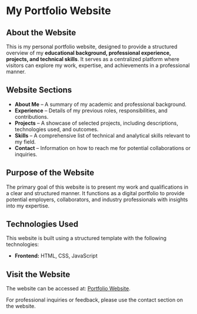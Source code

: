 # My Portfolio Website 

## About the Website  
This is my personal portfolio website, designed to provide a structured overview of my **educational background, professional experience, projects, and technical skills**. It serves as a centralized platform where visitors can explore my work, expertise, and achievements in a professional manner.  

## Website Sections  

- **About Me** – A summary of my academic and professional background.  
- **Experience** – Details of my previous roles, responsibilities, and contributions.  
- **Projects** – A showcase of selected projects, including descriptions, technologies used, and outcomes.  
- **Skills** – A comprehensive list of technical and analytical skills relevant to my field.  
- **Contact** – Information on how to reach me for potential collaborations or inquiries.  

## Purpose of the Website  
The primary goal of this website is to present my work and qualifications in a clear and structured manner. It functions as a digital portfolio to provide potential employers, collaborators, and industry professionals with insights into my expertise.  

## Technologies Used  
This website is built using a structured template with the following technologies:  

- **Frontend:** HTML, CSS, JavaScript   

## Visit the Website  
The website can be accessed at: [Portfolio Website](https://anilyigitsel.github.io/portfolio-website/).

For professional inquiries or feedback, please use the contact section on the website.  
